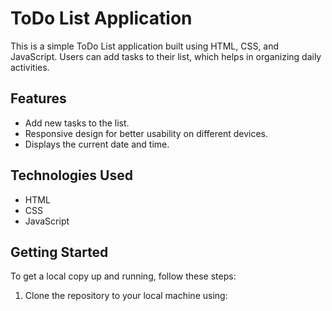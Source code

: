 # ToDo List Application

This is a simple ToDo List application built using HTML, CSS, and JavaScript. Users can add tasks to their list, which helps in organizing daily activities.

## Features

- Add new tasks to the list.
- Responsive design for better usability on different devices.
- Displays the current date and time.

## Technologies Used

- HTML
- CSS
- JavaScript

## Getting Started

To get a local copy up and running, follow these steps:

1. Clone the repository to your local machine using:

